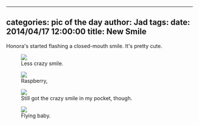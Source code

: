 
---
categories: pic of the day
author: Jad
tags: 
date: 2014/04/17 12:00:00
title: New Smile
---
Honora's started flashing a closed-mouth smile.  It's pretty cute.

<figure>
<img src="/img/2014/04/17/img_20140417150446_large.jpg" />
<figcaption>Less crazy smile.</figcaption>
</figure>

<figure>
<img src="/img/2014/04/17/img_20140417150448_large.jpg" />
<figcaption>Raspberry,</figcaption>
</figure>

<figure>
<img src="/img/2014/04/17/img_20140417152200_medium.jpg" />
<figcaption>Still got the crazy smile in my pocket, though.</figcaption>
</figure>

<figure>
<img src="/img/2014/04/17/img_20140417171833_medium.jpg" />
<figcaption>Flying baby.</figcaption>
</figure>
